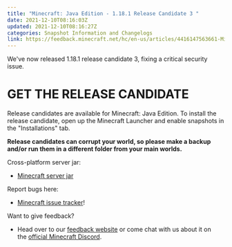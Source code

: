 ```yaml
---
title: "Minecraft: Java Edition - 1.18.1 Release Candidate 3 "
date: 2021-12-10T08:16:03Z
updated: 2021-12-10T08:16:27Z
categories: Snapshot Information and Changelogs
link: https://feedback.minecraft.net/hc/en-us/articles/4416147563661-Minecraft-Java-Edition-1-18-1-Release-Candidate-3
---
```


We've now released 1.18.1 release candidate 3, fixing a critical security issue.

# GET THE RELEASE CANDIDATE

Release candidates are available for Minecraft: Java Edition. To install the release candidate, open up the Minecraft Launcher and enable snapshots in the "Installations" tab.

**Release candidates can corrupt your world, so please make a backup and/or run them in a different folder from your main worlds.**

Cross-platform server jar:

- [Minecraft server jar](https://launcher.mojang.com/v1/objects/29c43f3af18e66f8368a16ec89f8e54ecda71d85/server.jar)

Report bugs here:

- [Minecraft issue tracker](https://aka.ms/snapshotbugs?ref=blog)!

Want to give feedback?

- Head over to our [feedback website](https://aka.ms/snapshotfeedback) or come chat with us about it on the [official Minecraft Discord](https://discordapp.com/invite/minecraft).
